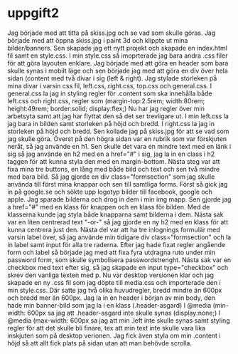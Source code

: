 # uppgift2
Jag började med att titta på skiss.jpg och se vad som skulle göras. Jag började med att öppna skiss.jpg i paint 3d och klippte ut mina bilder/banners.
Sen skapade jag ett nytt projekt och skapade en index.html fil samt en style.css. I min style.css så imoprterade jag bara andra .css filer för att göra layouten enklare.
Jag började med att göra en header som bara skulle synas i mobilt läge och sen började jag med att göra en div över hela sidan (content med två divar i sig (left & right).
Jag stylade storleken på mina divar i varsin css fil, left.css, right.css, top.css och general.css.
I general.css la jag in styling regler för .content som ska innehålla både left.css och right.css, regler som (margin-top:2.5rem; width:80rem; height:49rem; border:solid; display:flex;)
Nu har jag regler över min arbetsyta samt att jag har flyttat den så det ser trevligare ut.
I min left.css la jag bara in bilden samt storleken på höjd och bredd.
I right.css la jag in storleken på höjd och bredd.
Sen kollade jag på skiss.jpg för att se vad som jag skulle göra. Överst på den högra sidan var en rubrik som var förskjuten neråt, så jag använde en h1.
Sen skulle det vara en mindre text med en länk i sig så jag använde en h2 med en a href="#" i sig, jag la in en class i h2 taggen för att kunna styla den med en margin-bottom.
Nästa steg var att fixa mina tre buttons, en lång med både bild och text och sen två mindre med bara bild.
Så jag gjorde en div class="formsection" som jag skulle använda till först mina knappar och sen till samtliga forms.
Först så gick jag in på google.se och sökte upp logotyp bilder till facebook, google och apple. Jag sparade bilderna och drog in dem i min img mapp.
Sen gjorde jag a href="#" med en klass för knappen och en klass för bilden.
Med de klasserna kunde jag styla både knapparna samt bilderna i dem.
Nästa sak var en liten centrerad text "-or-" så jag gjorde en ny h2 med en klass för att kunna centrera just den.
Nästa del var att ha tre inlognings formulär med varsin label över, så jag använde min tidigare div class="formsection" och la in label samt input för alla tre raderna.
Efter jag hade fixat regler angående form och label så började jag med att fixa fyra utdragna ruto under min password form, som skulle symbolisera passwordstrenght.
Nästa sak var en checkbox med text efter sig, så jag skapade en input type="checkbox" och skrev den vanliga texten med p.
Nu var desktop versionen klar och jag skapade en ny .css fil som jag döpte till media.css och importerade den i min style.css.
Där satte jag två olika huvudregler, bredd mindre än 600px och bredd mer än 600px.
Jag la in en header i början av min body, den hade min banner-bild som jag la i en klass (.header-asgard)
I @media (min-width: 600px sa jag att .header-asgard inte skulle synas (display:none;)
I @media (max-width: 600px sa jag att min .left inte skulle synas samt styling regler för att det skulle bli finare, tex att min text inte skulle vara lika inskjuten som på desktop verionen.
Jag fick även styla om min .content i höjd så att allt fick plats på sidan utan att man behövde scrolla.
